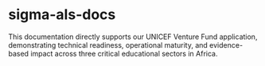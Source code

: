 # sigma-als-docs
This documentation directly supports our UNICEF Venture Fund application, demonstrating technical readiness, operational maturity, and evidence-based impact across three critical educational sectors in Africa.
